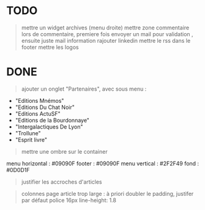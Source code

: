 TODO
========================
    

> mettre un widget archives (menu droite)
> mettre zone commentaire
> lors de commentaire, premiere fois envoyer un mail pour validation , ensuite juste mail information
> rajouter linkedin
> mettre le rss dans le footer
> mettre les logos

DONE
========================

> ajouter un onglet "Partenaires", avec sous menu :
- "Editions Mnémos"
- "Editions Du Chat Noir"
- "Editions ActuSF"
- "Editions de la Bourdonnaye"
- "Intergalactiques De Lyon"
- "Trollune"
- "Esprit livre"

> mettre une ombre sur le container

menu horizontal : #09090F
footer : #09090F
menu vertical : #2F2F49
fond : #0D0D1F

> justifier les accroches d'articles

> colonnes page article trop large : à priori doubler le padding, justifer par défaut
police 16px
line-height: 1.8
